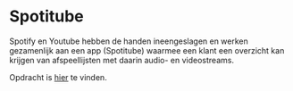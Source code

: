 # Spotitube
Spotify en Youtube hebben de handen ineengeslagen en werken gezamenlijk aan een app (Spotitube) waarmee een klant een overzicht kan krijgen van afspeellijsten met daarin audio- en videostreams.

Opdracht is [hier](https://github.com/ImreBoersma/spotitube/blob/main/opdracht.md) te vinden.
